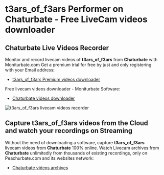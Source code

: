 # t3ars_of_f3ars Performer on Chaturbate - Free LiveCam videos downloader

## Chaturbate Live Videos Recorder

Monitor and record livecam videos of **t3ars_of_f3ars** from **Chaturbate** with Moniturbate.com
Get a premium trial for free by just and only registering with your Email address:
* [t3ars_of_f3ars Premium videos downloader](https://moniturbate.com/request-demo-licence-key.html)

Free livecam videos downloader - Moniturbate Software:
* [Chaturbate videos downloader](https://moniturbate.com/moniturbate-download-software.html)

![t3ars_of_f3ars livecam videos recorder](https://peachurnet.com/templates/moniturbate-software.png)


## Capture t3ars_of_f3ars videos from the Cloud and watch your recordings on Streaming

Without the need of downloading a software, capture **t3ars_of_f3ars** livecam videos from **Chaturbate** 100% online.
Watch Livecam archives from **Chaturbate** unlimitedly from thousands of existing recordings, only on Peachurbate.com and its websites network:
* [Chaturbate videos archives](https://peachurnet.com/)